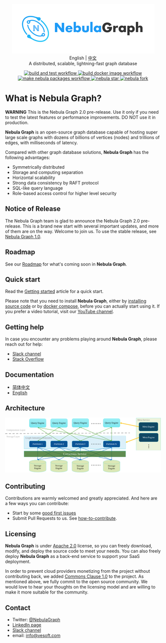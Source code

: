 <p align="center">
  <img src="https://github.com/vesoft-inc/nebula/raw/master/docs/logo.png"/>
  <br> English | <a href="README-CN.md">中文</a>
  <br>A distributed, scalable, lightning-fast graph database<br>
</p>
<p align="center">
  <a href="https://github.com/vesoft-inc/nebula/actions?workflow=build">
    <img src="https://github.com/vesoft-inc/nebula/workflows/build/badge.svg" alt="build and test workflow"/>
  </a>
  <a href="https://github.com/vesoft-inc/nebula/actions?workflow=docker">
    <img src="https://github.com/vesoft-inc/nebula/workflows/docker/badge.svg" alt="build docker image workflow"/>
  </a>
  <a href="https://github.com/vesoft-inc/nebula/actions?workflow=package">
    <img src="https://github.com/vesoft-inc/nebula/workflows/package/badge.svg" alt="make nebula packages workflow"/>
  </a>
  <a href="http://githubbadges.com/star.svg?user=vesoft-inc&repo=nebula&style=default">
    <img src="http://githubbadges.com/star.svg?user=vesoft-inc&repo=nebula&style=default" alt="nebula star"/>
  </a>
  <a href="http://githubbadges.com/fork.svg?user=vesoft-inc&repo=nebula&style=default">
    <img src="http://githubbadges.com/fork.svg?user=vesoft-inc&repo=nebula&style=default" alt="nebula fork"/>
  </a>
  <br>
</p>

# What is Nebula Graph?

**WARNING**
This is the Nebula Graph 2.0 pre-release. Use it only if you need to test the latest features or performance improvements. DO NOT use it in production.

**Nebula Graph** is an open-source graph database capable of hosting super large scale graphs with dozens of billions of vertices (nodes) and trillions of edges, with milliseconds of latency.

Compared with other graph database solutions, **Nebula Graph** has the following advantages:

* Symmetrically distributed
* Storage and computing separation
* Horizontal scalability
* Strong data consistency by RAFT protocol
* SQL-like query language
* Role-based access control for higher level security

## Notice of Release

The Nebula Graph team is glad to announce the Nebula Graph 2.0 pre-release. This is a brand new start with several important updates, and more of them are on the way. Welcome to join us.
To use the stable release, see [Nebula Graph 1.0](https://github.com/vesoft-inc/nebula).

## Roadmap

See our [Roadmap](https://github.com/vesoft-inc/nebula/wiki/Nebula-Graph-Roadmap-2020) for what's coming soon in **Nebula Graph**.

## Quick start

Read the [Getting started](https://docs.nebula-graph.io/manual-EN/1.overview/2.quick-start/1.get-started/) article for a quick start.

Please note that you need to install **Nebula Graph**, either by [installing source code](https://docs.nebula-graph.io/manual-EN/3.build-develop-and-administration/1.build/1.build-source-code/) or by [docker compose](https://docs.nebula-graph.io/manual-EN/3.build-develop-and-administration/1.build/2.build-by-docker/), before you can actually start using it. If you prefer a video tutorial, visit our [YouTube channel](https://www.youtube.com/channel/UC73V8q795eSEMxDX4Pvdwmw/videos).

## Getting help
In case you encounter any problems playing around **Nebula Graph**, please reach out for help:
* [Slack channel](https://nebulagraph.slack.com/archives/DJQC9P0H5/p1557815158000200)
* [Stack Overflow](https://stackoverflow.com/questions/tagged/nebulagraph)

## Documentation

* [简体中文](https://docs.nebula-graph.com.cn/)
* [English](https://docs.nebula-graph.io/)

## Architecture
![image](https://github.com/vesoft-inc/nebula-docs/raw/master/images/Nebula%20Arch.png)

## Contributing

Contributions are warmly welcomed and greatly appreciated. And here are a few ways you can contribute:

* Start by some [good first issues](https://github.com/vesoft-inc/nebula/issues?q=is%3Aissue+is%3Aopen+label%3A%22good+first+issue%22)
* Submit Pull Requests to us. See [how-to-contribute](https://docs.nebula-graph.io/manual-EN/4.contributions/how-to-contribute/).

## Licensing

**Nebula Graph** is under [Apache 2.0](https://www.apache.org/licenses/LICENSE-2.0) license, so you can freely download, modify, and deploy the source code to meet your needs. You can also freely deploy **Nebula Graph** as a back-end service to support your SaaS deployment.

In order to prevent cloud providers monetizing from the project without contributing back, we added [Commons Clause 1.0](https://commonsclause.com/) to the project. As mentioned above, we fully commit to the open source community. We would love to hear your thoughts on the licensing model and are willing to make it more suitable for the community.

## Contact

* Twitter: <a href="https://twitter.com/NebulaGraph">@NebulaGraph</a>
* <a href="https://www.linkedin.com/company/vesoft-nebula-graph/">LinkedIn page</a>
* <a href="https://nebulagraph.slack.com/archives/DJQC9P0H5/p1557815158000200">Slack channel</a>
* email: info@vesoft.com

